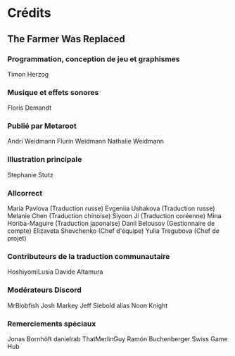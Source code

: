 # Crédits

## The Farmer Was Replaced

### Programmation, conception de jeu et graphismes
Timon Herzog

### Musique et effets sonores
Floris Demandt

### Publié par Metaroot
Andri Weidmann
Flurin Weidmann
Nathalie Weidmann

### Illustration principale
Stephanie Stutz

### Allcorrect
Maria Pavlova (Traduction russe)
Evgeniia Ushakova (Traduction russe)
Melanie Chen (Traduction chinoise)
Siyoon Ji (Traduction coréenne)
Mina Horiba-Maguire (Traduction japonaise)
Danil Belousov (Gestionnaire de compte)
Elizaveta Shevchenko (Chef d'équipe)
Yulia Tregubova (Chef de projet)

### Contributeurs de la traduction communautaire
HoshiyomiLusia
Davide Altamura

### Modérateurs Discord
MrBlobfish
Josh Markey
Jeff Siebold alias Noon Knight

### Remerciements spéciaux
Jonas Bornhöft
danielrab
ThatMerlinGuy
Ramón Buchenberger
Swiss Game Hub